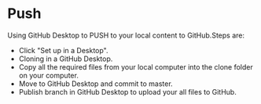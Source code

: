 # Push

Using GitHub Desktop to PUSH to your local content to GitHub.Steps are:
   * Click "Set up in a Desktop".
   * Cloning in a GitHub Desktop.
   * Copy all the required files from your local computer into the clone folder on your computer.
   * Move to GitHub Desktop and commit to master.
   * Publish branch in GitHub Desktop to upload your all files to GitHub.